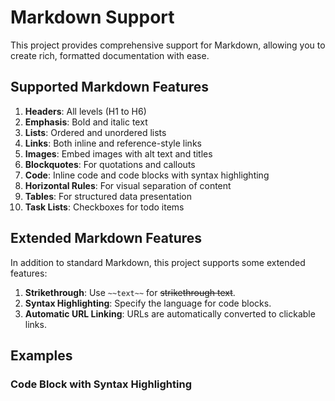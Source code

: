 # Markdown Support

This project provides comprehensive support for Markdown, allowing you to create rich, formatted documentation with ease.

## Supported Markdown Features

1. **Headers**: All levels (H1 to H6)
2. **Emphasis**: Bold and italic text
3. **Lists**: Ordered and unordered lists
4. **Links**: Both inline and reference-style links
5. **Images**: Embed images with alt text and titles
6. **Blockquotes**: For quotations and callouts
7. **Code**: Inline code and code blocks with syntax highlighting
8. **Horizontal Rules**: For visual separation of content
9. **Tables**: For structured data presentation
10. **Task Lists**: Checkboxes for todo items

## Extended Markdown Features

In addition to standard Markdown, this project supports some extended features:

1. **Strikethrough**: Use `~~text~~` for ~~strikethrough text~~.
2. **Syntax Highlighting**: Specify the language for code blocks.
3. **Automatic URL Linking**: URLs are automatically converted to clickable links.

## Examples

### Code Block with Syntax Highlighting